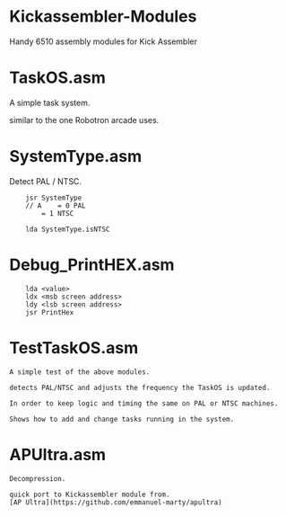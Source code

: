 # Kickassembler-Modules
Handy 6510 assembly modules for Kick Assembler

# TaskOS.asm
A simple task system. 

similar to the one Robotron arcade uses.

# SystemType.asm 
Detect PAL / NTSC.

```
	jsr SystemType 
	// A 	= 0 PAL
		= 1 NTSC 

	lda SystemType.isNTSC 
```

# Debug_PrintHEX.asm 
```
	lda <value>
	ldx <msb screen address>
	ldy <lsb screen address>
	jsr PrintHex
```	

# TestTaskOS.asm 

	A simple test of the above modules.

	detects PAL/NTSC and adjusts the frequency the TaskOS is updated.

	In order to keep logic and timing the same on PAL or NTSC machines.

	Shows how to add and change tasks running in the system. 

# APUltra.asm 
	Decompression. 
	
	quick port to Kickassembler module from.
	[AP Ultra](https://github.com/emmanuel-marty/apultra)
	













